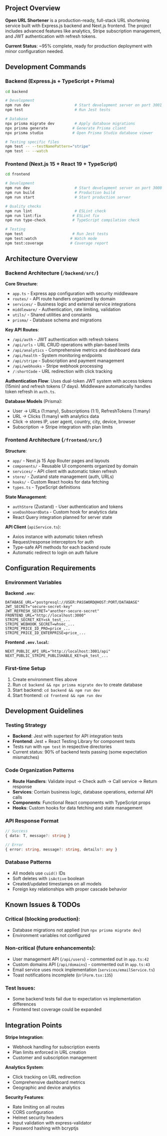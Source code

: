 ## Project Overview

**Open URL Shortener** is a production-ready, full-stack URL shortening service built with Express.js backend and Next.js frontend. The project includes advanced features like analytics, Stripe subscription management, and JWT authentication with refresh tokens.

**Current Status**: ~95% complete, ready for production deployment with minor configuration needed.

## Development Commands

### Backend (Express.js + TypeScript + Prisma)
```bash
cd backend

# Development
npm run dev                    # Start development server on port 3001
npm test                       # Run Jest tests

# Database
npx prisma migrate dev         # Apply database migrations
npx prisma generate           # Generate Prisma client
npx prisma studio             # Open Prisma Studio database viewer

# Testing specific files
npm test -- --testNamePattern="stripe"
npm test -- --watch
```

### Frontend (Next.js 15 + React 19 + TypeScript)
```bash
cd frontend

# Development
npm run dev                    # Start development server on port 3000
npm run build                  # Production build
npm run start                  # Start production server

# Quality checks
npm run lint                   # ESLint check
npm run lint:fix              # ESLint fix
npm run type-check            # TypeScript compilation check

# Testing
npm test                      # Run Jest tests
npm test:watch               # Watch mode
npm test:coverage            # Coverage report
```

## Architecture Overview

### Backend Architecture (`/backend/src/`)

**Core Structure**:
- `app.ts` - Express app configuration with security middleware
- `routes/` - API route handlers organized by domain
- `services/` - Business logic and external service integrations  
- `middleware/` - Authentication, rate limiting, validation
- `utils/` - Shared utilities and constants
- `prisma/` - Database schema and migrations

**Key API Routes**:
- `/api/auth` - JWT authentication with refresh tokens
- `/api/urls` - URL CRUD operations with plan-based limits
- `/api/analytics` - Comprehensive metrics and dashboard data
- `/api/health` - System monitoring endpoints
- `/api/stripe` - Subscription and payment management
- `/api/webhooks` - Stripe webhook processing
- `/:shortCode` - URL redirection with click tracking

**Authentication Flow**:
Uses dual-token JWT system with access tokens (15min) and refresh tokens (7 days). Middleware automatically handles token refresh in `auth.ts`.

**Database Models** (Prisma):
- User → URLs (1:many), Subscriptions (1:1), RefreshTokens (1:many)
- URL → Clicks (1:many) with analytics data
- Click → stores IP, user agent, country, city, device, browser
- Subscription → Stripe integration with plan limits

### Frontend Architecture (`/frontend/src/`)

**Structure**:
- `app/` - Next.js 15 App Router pages and layouts
- `components/` - Reusable UI components organized by domain
- `services/` - API client with automatic token refresh
- `store/` - Zustand state management (auth, URLs)
- `hooks/` - Custom React hooks for data fetching
- `types.ts` - TypeScript definitions

**State Management**:
- `authStore` (Zustand) - User authentication and tokens
- `useDashboardData` - Custom hook for analytics data
- React Query integration planned for server state

**API Client** (`apiService.ts`):
- Axios instance with automatic token refresh
- Request/response interceptors for auth
- Type-safe API methods for each backend route
- Automatic redirect to login on auth failure

## Configuration Requirements

### Environment Variables

**Backend `.env`**:
```env
DATABASE_URL="postgresql://USER:PASSWORD@HOST:PORT/DATABASE"
JWT_SECRET="secure-secret-key"
JWT_REFRESH_SECRET="another-secure-secret"
FRONTEND_URL="http://localhost:3000"
STRIPE_SECRET_KEY=sk_test_...
STRIPE_WEBHOOK_SECRET=whsec_...
STRIPE_PRICE_ID_PRO=price_...
STRIPE_PRICE_ID_ENTERPRISE=price_...
```

**Frontend `.env.local`**:
```env
NEXT_PUBLIC_API_URL="http://localhost:3001/api"
NEXT_PUBLIC_STRIPE_PUBLISHABLE_KEY=pk_test_...
```

### First-time Setup
1. Create environment files above
2. Run `cd backend && npx prisma migrate dev` to create database
3. Start backend: `cd backend && npm run dev`
4. Start frontend: `cd frontend && npm run dev`

## Development Guidelines

### Testing Strategy
- **Backend**: Jest with supertest for API integration tests
- **Frontend**: Jest + React Testing Library for component tests
- Tests run with `npm test` in respective directories
- Current status: 90% of backend tests passing (some expectation mismatches)

### Code Organization Patterns
- **Route Handlers**: Validate input → Check auth → Call service → Return response
- **Services**: Contain business logic, database operations, external API calls
- **Components**: Functional React components with TypeScript props
- **Hooks**: Custom hooks for data fetching and state management

### API Response Format
```typescript
// Success
{ data: T, message?: string }

// Error  
{ error: string, message?: string, details?: any }
```

### Database Patterns
- All models use `cuid()` IDs
- Soft deletes with `isActive` boolean
- Created/updated timestamps on all models
- Foreign key relationships with proper cascade behavior

## Known Issues & TODOs

### Critical (blocking production):
- Database migrations not applied (run `npx prisma migrate dev`)
- Environment variables not configured

### Non-critical (future enhancements):
- User management API (`/api/users`) - commented out in `app.ts:42`
- Custom domains API (`/api/domains`) - commented out in `app.ts:43`  
- Email service uses mock implementation (`services/emailService.ts`)
- Toast notifications incomplete (`UrlForm.tsx:135`)

### Test Issues:
- Some backend tests fail due to expectation vs implementation differences
- Frontend test coverage could be expanded

## Integration Points

**Stripe Integration**:
- Webhook handling for subscription events
- Plan limits enforced in URL creation
- Customer and subscription management

**Analytics System**:
- Click tracking on URL redirection
- Comprehensive dashboard metrics
- Geographic and device analytics

**Security Features**:
- Rate limiting on all routes
- CORS configuration
- Helmet security headers
- Input validation with express-validator
- Password hashing with bcryptjs